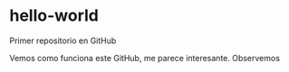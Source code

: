 # hello-world
Primer repositorio en GitHub

Vemos como funciona este GitHub, me parece interesante. Observemos
